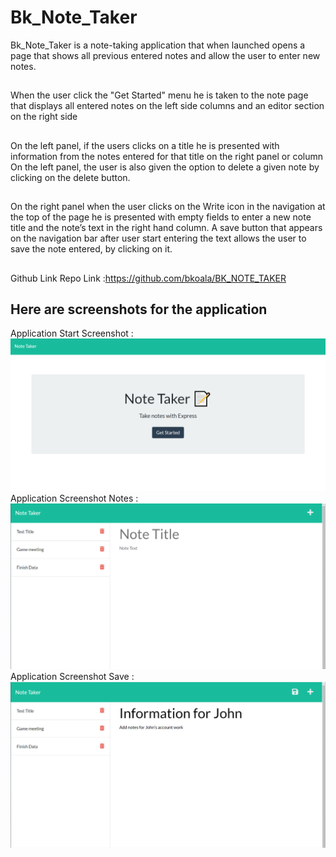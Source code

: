# Bk_Note_Taker

 Bk_Note_Taker is a note-taking application that when launched opens a page that shows all previous entered notes and allow the user to enter new notes.
 ##
 When the user click the "Get Started" menu he is taken to the note page that displays all entered notes on the left side columns and an editor section on the right side
##
On the left panel, if the users clicks on a title he is presented with information from the notes entered for that title on the right panel or column
On the left panel, the user is also given the option to delete a given note by clicking on the delete button.
##
On the right panel when the user clicks on the Write icon in the navigation at the top of the page he is presented with empty fields to enter a new note title and the note’s text in the right hand column.
A save button that appears on the navigation bar after user start entering the text allows the user to save the note entered, by clicking on it.
##
Github Link Repo Link :https://github.com/bkoala/BK_NOTE_TAKER

## Here are screenshots for the application
Application Start Screenshot :![Screenshot](start_screenshot.png)
Application Screenshot Notes :![Screenshot](Bk_screenshot_one.png)
Application Screenshot Save  :![Screenshot](Bk_screenshot_two.png)